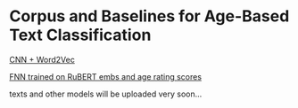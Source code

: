 # Corpus and Baselines for Age-Based Text Classification

<a href="https://github.com/yordwynn/urban-waffle">CNN + Word2Vec</a>

<a href=https://github.com/oldaandozerskaya/age_based_classification/blob/master/feedforward_bert_age_rating.ipynb>FNN trained on RuBERT embs and age rating scores</a>

texts and other models will be uploaded very soon...
